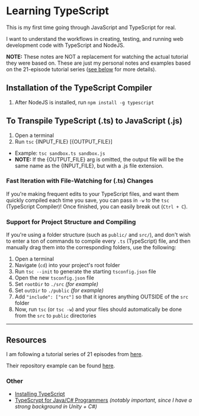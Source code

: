 # Learning TypeScript

This is my first time going through JavaScript and TypeScript for real.

I want to understand the workflows in creating, testing, and running web development code with TypeScript and NodeJS.

**NOTE:** These notes are NOT a replacement for watching the actual tutorial they were based on. These are just my personal notes and examples based on the 21-episode tutorial series ([see below](#resources) for more details).

## Installation of the TypeScript Compiler

1. After NodeJS is installed, run `npm install -g typescript`

## To Transpile TypeScript (.ts) to JavaScript (.js)

1. Open a terminal
2. Run `tsc` {INPUT_FILE} \[{OUTPUT_FILE}\]
  - Example: `tsc sandbox.ts sandbox.js`
  - **NOTE:** If the {OUTPUT_FILE} arg is omitted, the output file will be the same name as the {INPUT_FILE}, but with a .js file extension.

### Fast Iteration with File-Watching for (.ts) Changes

If you're making frequent edits to your TypeScript files, and want them quickly compiled each time you save, you can pass in `-w` to the `tsc` (TypeScript Compiler)!
Once finished, you can easily break out (`Ctrl + C`).

### Support for Project Structure and Compiling

If you're using a folder structure (such as `public/` and `src/`), and don't wish to enter a ton of commands to compile every `.ts` (TypeScript) file, and then manually drag them into the corresponding folders, use the following:

1. Open a terminal
2. Navigate (`cd`) into your project's root folder
3. Run `tsc --init` to generate the starting `tsconfig.json` file
4. Open the new `tsconfig.json` file
5. Set `rootDir` to `./src` _(for example)_
6. Set `outDir` to `./public` _(for example)_
7. Add `"include": ["src"]` so that it ignores anything OUTSIDE of the `src` folder
7. Now, run `tsc` (or `tsc -w`) and your files should automatically be done from the `src` to `public` directories

---

## Resources

I am following a tutorial series of 21 episodes from [here](https://www.youtube.com/watch?v=2pZmKW9-I_k&list=PL4cUxeGkcC9gUgr39Q_yD6v-bSyMwKPUI). 

Their repository example can be found [here](https://github.com/iamshaunjp/typescript-tutorial).

### Other

- [Installing TypeScript](https://www.typescriptlang.org/download)
- [TypeScrypt for Java/C# Programmers](https://www.typescriptlang.org/docs/handbook/typescript-in-5-minutes-oop.html) _(notably important, since I have a strong background in Unity + C#)_
